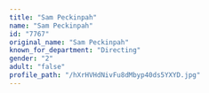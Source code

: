 ```yaml
---
title: "Sam Peckinpah"
name: "Sam Peckinpah"
id: "7767"
original_name: "Sam Peckinpah"
known_for_department: "Directing"
gender: "2"
adult: "false"
profile_path: "/hXrHVHdNivFu8dMbyp40ds5YXYD.jpg"
---
```

